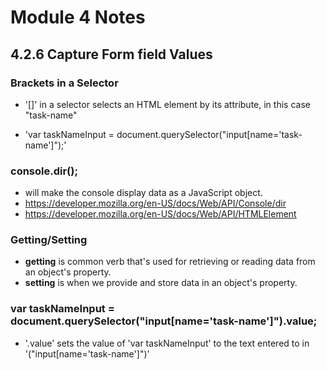 # Module 4 Notes

## 4.2.6 Capture Form field Values

### Brackets in a Selector

- '[]' in a selector selects an HTML element by its attribute, in this case "task-name"

- 'var taskNameInput = document.querySelector("input[name='task-name']");'

### console.dir();

- will make the console display data as a JavaScript object.
- https://developer.mozilla.org/en-US/docs/Web/API/Console/dir
- https://developer.mozilla.org/en-US/docs/Web/API/HTMLElement

### Getting/Setting

- **getting** is common verb that's used for retrieving or reading data from an object's property.
- **setting** is when we provide and store data in an object's property.

### var taskNameInput = document.querySelector("input[name='task-name']").value;

- '.value' sets the value of 'var taskNameInput' to the text entered to in '("input[name='task-name']")'
